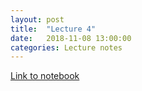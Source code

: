 ```yaml
---
layout: post
title:  "Lecture 4"
date:   2018-11-08 13:00:00
categories: Lecture notes
---
```


[Link to notebook](https://notebooks.azure.com/nbarral/libraries/introprog-lect4)


